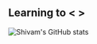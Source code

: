 ## Learning to < > 

![Shivam's GitHub stats](https://github-readme-stats.vercel.app/api?username=shivampow&show_icons=true&theme=tokyonight)
